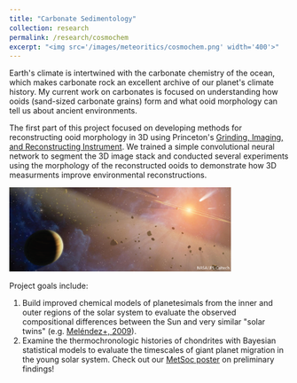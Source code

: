 ```yaml
---
title: "Carbonate Sedimentology"
collection: research
permalink: /research/cosmochem
excerpt: "<img src='/images/meteoritics/cosmochem.png' width='400'>"
---
```


Earth's climate is intertwined with the carbonate chemistry of the ocean, which makes carbonate rock an excellent archive of our planet's climate history. My current work on carbonates is focused on understanding how ooids (sand-sized carbonate grains) form and what ooid morphology can tell us about ancient environments.

The first part of this project focused on developing methods for reconstructing ooid morphology in 3D using Princeton's [Grinding, Imaging, and Reconstructing Instrument](https://giri.princeton.edu/). We trained a simple convolutional neural network to segment the 3D image stack and conducted several experiments using the morphology of the reconstructed ooids to demonstrate how 3D measurments improve environmental reconstructions.

<img src='/images/meteoritics/solsys.png' width='400'>

<!As a National Science Foundation Astronomy &amp; Astrophysics Postdoctoral Fellow, I am using statistical and computational methods to interrogate extant meteorite chemical data, working under the mentorship of [Prof. C. Brenhin Keller](https://brenhinkeller.github.io/) and [Prof. Elisabeth Newton](https://newton.host.dartmouth.edu/).>

Project goals include:
1. Build improved chemical models of planetesimals from the inner and outer regions of the solar system to evaluate the observed compositional differences between the Sun and very similar "solar twins" (e.g. [Meléndez+, 2009](https://arxiv.org/abs/0909.2299)).
2. Examine the thermochronologic histories of chondrites with Bayesian statistical models to evaluate the timescales of giant planet migration in the young solar system. Check out our [MetSoc poster](../files/Edwards_metsoc22.pdf) on preliminary findings!
